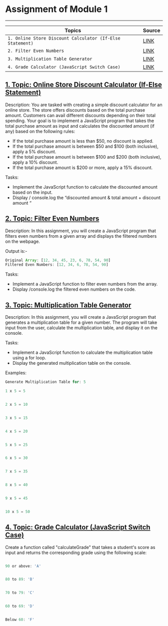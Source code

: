 # Assignment of Module 1
--------


| Topics | Source |
|---------------------------------------------------------------|-----------|
|`1. Online Store Discount Calculator (If-Else Statement)`|[LINK](/problem1.js)|
|`2. Filter Even Numbers`|[LINK](/problem2.js)|
|`3. Multiplication Table Generator`|[LINK](/problem3.js)|
|`4. Grade Calculator (JavaScript Switch Case)`|[LINK](/problem4.js)|

[1. Topic: Online Store Discount Calculator (If-Else Statement)](/problem1.js)
-------------------------------------------------------------------

Description:
You are tasked with creating a simple discount calculator for an online store. The store offers discounts based on the total purchase amount. Customers can avail different discounts depending on their total spending. Your goal is to implement a JavaScript program that takes the total purchase amount as input and calculates the discounted amount (if any) based on the following rules:

* If the total purchase amount is less than $50, no discount is applied.
* If the total purchase amount is between $50 and $100 (both inclusive), apply a 5% discount.
* If the total purchase amount is between $100 and $200 (both inclusive), apply a 10% discount.
* If the total purchase amount is $200 or more, apply a 15% discount.


Tasks:

* Implement the JavaScript function to calculate the discounted amount based on the input.
* Display / console.log the “discounted amount & total amount + discount amount “


[2. Topic: Filter Even Numbers](/problem2.js)
-------------------------------------------------------------------

Description:
In this assignment, you will create a JavaScript program that filters even numbers from a given array and displays the filtered numbers on the webpage.

Output is:-
```javascript
Original Array: [12, 34, 45, 23, 6, 78, 54, 90]
Filtered Even Numbers: [12, 34, 6, 78, 54, 90]
```
Tasks:

- Implement a JavaScript function to filter even numbers from the array.
- Display /console.log the filtered even numbers on the code.


[3. Topic: Multiplication Table Generator](/problem3.js)
-------------------------------------------------------------------

Description:
In this assignment, you will create a JavaScript program that generates a multiplication table for a given number. The program will take input from the user, calculate the multiplication table, and display it on the console.

Tasks:

- Implement a JavaScript function to calculate the multiplication table using a for loop.
- Display the generated multiplication table on the console.

Examples:
```javascript
Generate Multiplication Table for: 5

1 x 5 = 5


2 x 5 = 10


3 x 5 = 15


4 x 5 = 20


5 x 5 = 25


6 x 5 = 30


7 x 5 = 35


8 x 5 = 40


9 x 5 = 45


10 x 5 = 50

```
[4. Topic: Grade Calculator (JavaScript Switch Case)](/problem4.js)
-------------------------------------------------------------------

Create a function called "calculateGrade" that takes a student's score as input and returns the corresponding grade using the following scale:
```javascript

90 or above: 'A'


80 to 89: 'B'


70 to 79: 'C'


60 to 69: 'D'


Below 60: 'F'

```

